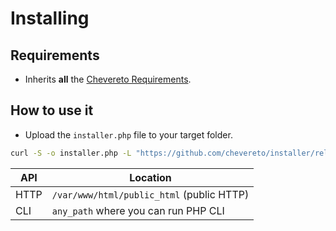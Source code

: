 # Installing

## Requirements

* Inherits **all** the [Chevereto Requirements](https://v3-docs.chevereto.com/setup/server/requirements.html).

## How to use it

* Upload the `installer.php` file to your target folder.

```sh
curl -S -o installer.php -L "https://github.com/chevereto/installer/releases/download/$TAG/installer.php"
```

| API  | Location                                  |
| ---- | ----------------------------------------- |
| HTTP | `/var/www/html/public_html` (public HTTP) |
| CLI  | `any_path` where you can run PHP CLI      |
